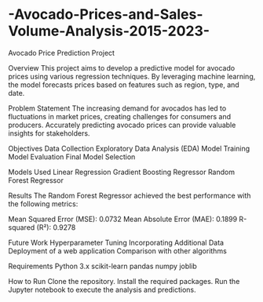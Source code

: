 # -Avocado-Prices-and-Sales-Volume-Analysis-2015-2023-

Avocado Price Prediction Project

Overview
This project aims to develop a predictive model for avocado prices using various regression techniques. By leveraging machine learning, the model forecasts prices based on features such as region, type, and date.

Problem Statement
The increasing demand for avocados has led to fluctuations in market prices, creating challenges for consumers and producers. Accurately predicting avocado prices can provide valuable insights for stakeholders.

Objectives
Data Collection
Exploratory Data Analysis (EDA)
Model Training
Model Evaluation
Final Model Selection

Models Used
Linear Regression
Gradient Boosting Regressor
Random Forest Regressor

Results
The Random Forest Regressor achieved the best performance with the following metrics:

Mean Squared Error (MSE): 0.0732
Mean Absolute Error (MAE): 0.1899
R-squared (R²): 0.9278

Future Work
Hyperparameter Tuning
Incorporating Additional Data
Deployment of a web application
Comparison with other algorithms

Requirements
Python 3.x
scikit-learn
pandas
numpy
joblib

How to Run
Clone the repository.
Install the required packages.
Run the Jupyter notebook to execute the analysis and predictions.
